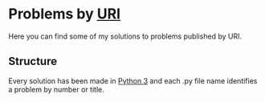 # Problems by [URI](https://www.urionlinejudge.com.br/) 

Here you can find some of my solutions to problems published by URI.

## Structure

Every solution has been made in [Python 3](https://www.python.org/) and each .py file name identifies a problem by number or title. 
